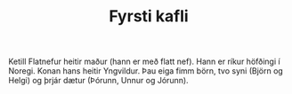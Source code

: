 ﻿---
title: Fyrsti kafli
---

Ketill Flatnefur heitir maður (hann er með flatt nef).
Hann er ríkur höfðingi í Noregi.
Konan hans heitir Yngvildur.
Þau eiga fimm börn, tvo syni (Björn og Helgi) og þrjár dætur (Þórunn, Unnur og Jórunn).

